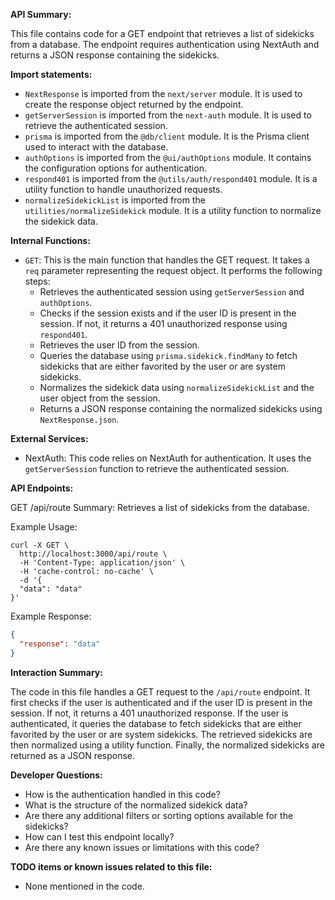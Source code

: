 **API Summary:**

This file contains code for a GET endpoint that retrieves a list of sidekicks from a database. The endpoint requires authentication using NextAuth and returns a JSON response containing the sidekicks.

**Import statements:**

- `NextResponse` is imported from the `next/server` module. It is used to create the response object returned by the endpoint.
- `getServerSession` is imported from the `next-auth` module. It is used to retrieve the authenticated session.
- `prisma` is imported from the `@db/client` module. It is the Prisma client used to interact with the database.
- `authOptions` is imported from the `@ui/authOptions` module. It contains the configuration options for authentication.
- `respond401` is imported from the `@utils/auth/respond401` module. It is a utility function to handle unauthorized requests.
- `normalizeSidekickList` is imported from the `utilities/normalizeSidekick` module. It is a utility function to normalize the sidekick data.

**Internal Functions:**

- `GET`: This is the main function that handles the GET request. It takes a `req` parameter representing the request object. It performs the following steps:
  - Retrieves the authenticated session using `getServerSession` and `authOptions`.
  - Checks if the session exists and if the user ID is present in the session. If not, it returns a 401 unauthorized response using `respond401`.
  - Retrieves the user ID from the session.
  - Queries the database using `prisma.sidekick.findMany` to fetch sidekicks that are either favorited by the user or are system sidekicks.
  - Normalizes the sidekick data using `normalizeSidekickList` and the user object from the session.
  - Returns a JSON response containing the normalized sidekicks using `NextResponse.json`.

**External Services:**

- NextAuth: This code relies on NextAuth for authentication. It uses the `getServerSession` function to retrieve the authenticated session.

**API Endpoints:**

GET /api/route
Summary: Retrieves a list of sidekicks from the database.

Example Usage:
```
curl -X GET \
  http://localhost:3000/api/route \
  -H 'Content-Type: application/json' \
  -H 'cache-control: no-cache' \
  -d '{
  "data": "data"
}'
```

Example Response:
```json
{
  "response": "data"
}
```

**Interaction Summary:**

The code in this file handles a GET request to the `/api/route` endpoint. It first checks if the user is authenticated and if the user ID is present in the session. If not, it returns a 401 unauthorized response. If the user is authenticated, it queries the database to fetch sidekicks that are either favorited by the user or are system sidekicks. The retrieved sidekicks are then normalized using a utility function. Finally, the normalized sidekicks are returned as a JSON response.

**Developer Questions:**

- How is the authentication handled in this code?
- What is the structure of the normalized sidekick data?
- Are there any additional filters or sorting options available for the sidekicks?
- How can I test this endpoint locally?
- Are there any known issues or limitations with this code?

**TODO items or known issues related to this file:**

- None mentioned in the code.
